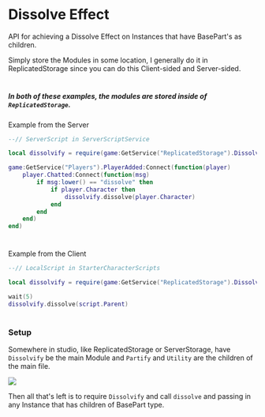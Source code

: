 # Dissolve Effect
API for achieving a Dissolve Effect on Instances that have BasePart's as children.

Simply store the Modules in some location, I generally do it in ReplicatedStorage since you can do this Client-sided and Server-sided.
#

##### In both of these examples, the modules are stored inside of `ReplicatedStorage`.


Example from the Server 

```lua
--// ServerScript in ServerScriptService

local dissolvify = require(game:GetService("ReplicatedStorage").Dissolvify)

game:GetService("Players").PlayerAdded:Connect(function(player)
    player.Chatted:Connect(function(msg)
        if msg:lower() == "dissolve" then
            if player.Character then
                dissolvify.dissolve(player.Character)
            end
        end
    end)
end)
```
#

Example from the Client

```lua
--// LocalScript in StarterCharacterScripts

local dissolvify = require(game:GetService("ReplicatedStorage").Dissolvify)

wait(5)
dissolvify.dissolve(script.Parent)
```
#

### Setup

Somewhere in studio, like ReplicatedStorage or ServerStorage, have `Dissolvify` be the main Module and `Partify` and `Utility` are the children of the main file.

![](https://i.gyazo.com/4b0233129580488ecd22675e5b1dcd24.png)

Then all that's left is to require `Dissolvify` and call `dissolve` and passing in any Instance that has children of BasePart type.
